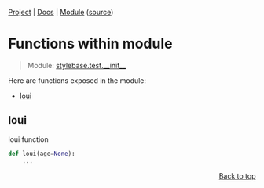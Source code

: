 [Project](/README.md) | [Docs](/docs/README.md) | [Module](/docs/modules/stylebase/test/__init__/README.md) ([source](/stylebase/test/__init__.py))

# Functions within module
> Module: [stylebase.test.\_\_init\_\_](/docs/modules/stylebase/test/__init__/README.md)

Here are functions exposed in the module:
- [loui](#loui)

## loui
loui function

```python
def loui(age=None):
    ...
```

<p align="right"><a href="#functions-within-module">Back to top</a></p>

